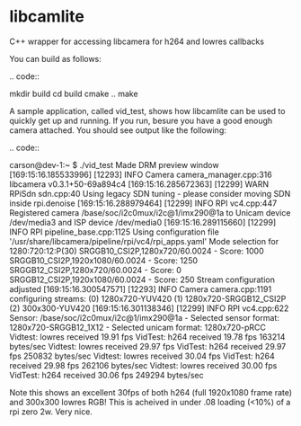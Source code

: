 # libcamlite
C++ wrapper for accessing libcamera for h264 and lowres callbacks

You can build as follows:

.. code::

  mkdir build
  cd build
  cmake ..
  make



A sample application, called vid_test, shows how libcamlite can be used to quickly get up and running.  If you run, besure you have a good enough camera attached. You should see output like the following:

.. code::

  carson@dev-1:~ $ ./vid_test 
  Made DRM preview window
  [169:15:16.185533996] [12293]  INFO Camera camera_manager.cpp:316 libcamera v0.3.1+50-69a894c4
  [169:15:16.285672363] [12299]  WARN RPiSdn sdn.cpp:40 Using legacy SDN tuning - please consider moving SDN inside rpi.denoise
  [169:15:16.288979464] [12299]  INFO RPI vc4.cpp:447 Registered camera /base/soc/i2c0mux/i2c@1/imx290@1a to Unicam device /dev/media3 and ISP device /dev/media0
  [169:15:16.289115660] [12299]  INFO RPI pipeline_base.cpp:1125 Using configuration file '/usr/share/libcamera/pipeline/rpi/vc4/rpi_apps.yaml'
  Mode selection for 1280:720:12:P(30)
      SRGGB10_CSI2P,1280x720/60.0024 - Score: 1000
      SRGGB10_CSI2P,1920x1080/60.0024 - Score: 1250
      SRGGB12_CSI2P,1280x720/60.0024 - Score: 0
      SRGGB12_CSI2P,1920x1080/60.0024 - Score: 250
  Stream configuration adjusted
  [169:15:16.300547571] [12293]  INFO Camera camera.cpp:1191 configuring streams: (0) 1280x720-YUV420 (1) 1280x720-SRGGB12_CSI2P (2) 300x300-YUV420
  [169:15:16.301138346] [12299]  INFO RPI vc4.cpp:622 Sensor: /base/soc/i2c0mux/i2c@1/imx290@1a - Selected sensor format: 1280x720-SRGGB12_1X12 - Selected unicam format: 1280x720-pRCC
  Vidtest: lowres received 19.91 fps
  VidTest: h264 received 19.78 fps 163214 bytes/sec
  Vidtest: lowres received 29.97 fps
  VidTest: h264 received 29.97 fps 250832 bytes/sec
  Vidtest: lowres received 30.04 fps
  VidTest: h264 received 29.98 fps 262106 bytes/sec
  Vidtest: lowres received 30.00 fps
  VidTest: h264 received 30.06 fps 249294 bytes/sec


Note this shows an excellent 30fps of both h264 (full 1920x1080 frame rate) and 300x300 lowres RGB!  This is acheived in under .08 loading (<10%) of a rpi zero 2w. Very nice.
